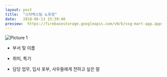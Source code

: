```yaml
---
layout: post
title:  "스타벅스팀 노유정"
date:   2018-06-13 15:39:40
preview:  https://firebasestorage.googleapis.com/v0/b/ssg-mart-app.appspot.com/o/%EB%8F%99%EA%B8%B0%EC%82%AC%EC%A7%84%2F191913.jpg?alt=media&token=1520b8bf-c8dd-48e2-9147-507ca9cc543d
---
```


![Picture 1](https://firebasestorage.googleapis.com/v0/b/ssg-mart-app.appspot.com/o/%EB%8F%99%EA%B8%B0%EC%82%AC%EC%A7%84%2F191913.jpg?alt=media&token=1520b8bf-c8dd-48e2-9147-507ca9cc543d)


* 부서 및 이름


* 취미, 특기


* 담당 업무, 입사 포부, 사우들에게 전하고 싶은 말 
